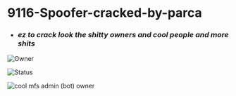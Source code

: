 # 9116-Spoofer-cracked-by-parca

- ### _**ez to crack look the shitty owners and cool people and more shits**_

![Owner](https://user-images.githubusercontent.com/95001569/175351386-32895a03-a99c-45d0-b371-b0ab1e17fd59.png)

![Status](https://user-images.githubusercontent.com/95001569/175351398-790a7dc2-8914-407e-8b3b-6a33e9e051f8.png)

![cool mfs admin (bot) owner](https://user-images.githubusercontent.com/95001569/175351409-f99c0624-e3e1-4f42-acb3-5b0c93b0be6a.png)
